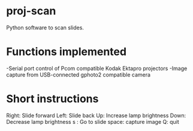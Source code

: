 # proj-scan
Python software to scan slides.

# Functions implemented
-Serial port control of Pcom compatible Kodak Ektapro projectors
-Image capture from USB-connected gphoto2 compatible camera

# Short instructions
Right: Slide forward
Left: Slide back
Up: Increase lamp brightness
Down: Decrease lamp brightness
s <number> <enter>: Go to slide <number>
space: capture image
Q: quit
